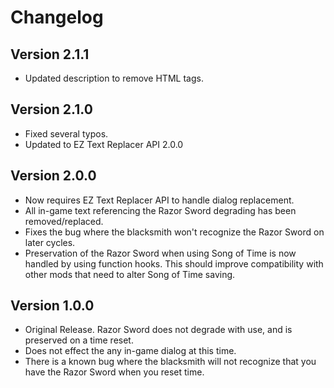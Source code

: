 # Changelog

## Version 2.1.1

* Updated description to remove HTML tags.

## Version 2.1.0

* Fixed several typos.
* Updated to EZ Text Replacer API 2.0.0

## Version 2.0.0

* Now requires EZ Text Replacer API to handle dialog replacement.
* All in-game text referencing the Razor Sword degrading has been removed/replaced.
* Fixes the bug where the blacksmith won't recognize the Razor Sword on later cycles.
* Preservation of the Razor Sword when using Song of Time is now handled by using function hooks. This should improve compatibility with other mods that need to alter Song of Time saving.

## Version 1.0.0

* Original Release. Razor Sword does not degrade with use, and is preserved on a time reset.
* Does not effect the any in-game dialog at this time.
* There is a known bug where the blacksmith will not recognize that you have the Razor Sword when you reset time.

